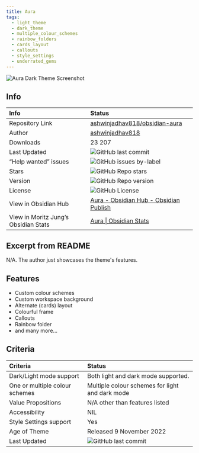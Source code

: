 ```yaml
---
title: Aura
tags:
  - light_theme
  - dark_theme
  - multiple_colour_schemes
  - rainbow_folders
  - cards_layout
  - callouts
  - style_settings
  - underrated_gems
---
```


<img alt="Aura Dark Theme Screenshot" src="https://raw.githubusercontent.com/ashwinjadhav818/obsidian-aura/refs/heads/master/assets/showcase.png">

## Info

| Info                                 | Status                                                                                                                                                                                                                 |
| :----------------------------------- | :--------------------------------------------------------------------------------------------------------------------------------------------------------------------------------------------------------------------- |
| Repository Link                      | [ashwinjadhav818/obsidian-aura](https://github.com/ashwinjadhav818/obsidian-aura)                                                                                                                                      |
| Author                               | [ashwinjadhav818](https://github.com/ashwinjadhav818)                                                                                                                                                                  |
| Downloads                            | 23 207                                                                                                                                                                                                                 |
| Last Updated                         | <img alt="GitHub last commit" src="https://img.shields.io/github/last-commit/ashwinjadhav818/obsidian-aura?color=573E7A&amp;label=last%20update&amp;logo=github&amp;style=for-the-badge" referrerpolicy="no-referrer"> |
| “Help wanted” issues                 | <img alt="GitHub issues by-label" src="https://img.shields.io/github/issues/ashwinjadhav818/obsidian-aura/help%20wanted?color=573E7A&amp;logo=github&amp;style=for-the-badge" referrerpolicy="no-referrer">            |
| Stars                                | <img alt="GitHub Repo stars" src="https://img.shields.io/github/stars/ashwinjadhav818/obsidian-aura?color=573E7A&amp;logo=github&amp;style=for-the-badge" referrerpolicy="no-referrer">                                |
| Version                              | <img alt="GitHub Repo version" src="https://img.shields.io/github/v/release/ashwinjadhav818/obsidian-aura?color=573E7A&amp;logo=github&amp;style=for-the-badge&sort=semver" referrerpolicy="no-referrer">              |
| License                              | <img alt="GitHub License" src="https://img.shields.io/github/license/ashwinjadhav818/obsidian-aura?style=for-the-badge" referrerpolicy="noreferrer">                                                                   |
| View in Obsidian Hub                 | [Aura \- Obsidian Hub \- Obsidian Publish](https://publish.obsidian.md/hub/02+-+Community+Expansions/02.05+All+Community+Expansions/Themes/Aura)                                                                       |
| View in Moritz Jung’s Obsidian Stats | [Aura \| Obsidian Stats](https://www.moritzjung.dev/obsidian-stats/themes/aura/)                                                                                                                                       |

## Excerpt from README

N/A. The author just showcases the theme's features.

## Features

- Custom colour schemes
- Custom workspace background
- Alternate (cards) layout
- Colourful frame
- Callouts
- Rainbow folder
- and many more...

## Criteria

| Criteria                       | Status                                                                                                                                                                                                                 |
| :----------------------------- | :--------------------------------------------------------------------------------------------------------------------------------------------------------------------------------------------------------------------- |
| Dark/Light mode support        | Both light and dark mode supported.                                                                                                                                                                                    |
| One or multiple colour schemes | Multiple colour schemes for light and dark mode                                                                                                                                                                        |
| Value Propositions             | N/A other than features listed                                                                                                                                                                                         |
| Accessibility                  | NIL                                                                                                                                                                                                                    |
| Style Settings support         | Yes                                                                                                                                                                                                                    |
| Age of Theme                   | Released 9 November 2022                                                                                                                                                                                               |
| Last Updated                   | <img alt="GitHub last commit" src="https://img.shields.io/github/last-commit/ashwinjadhav818/obsidian-aura?color=573E7A&amp;label=last%20update&amp;logo=github&amp;style=for-the-badge" referrerpolicy="no-referrer"> |
